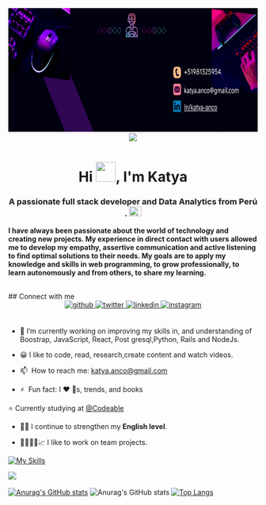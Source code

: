 
<img src="banner.gif" width="1500px" height="250px" alt="">
<div align="center">
    <img src="./images/header.gif"/>
</div>

<h1 align="center">Hi <img src="https://www.emojiall.com/images/240/microsoft-teams/1f44b.png" height="40" width="40" />, I'm Katya</h1>
<h3 align="center">A passionate full stack developer and Data Analytics from Perú . <img src="./images/Perú.gif" height="20" width="25" /></h3>

**I have always been passionate about the world of technology and creating new projects. My experience in direct contact with users allowed me to develop my empathy, assertive communication and active listening to find optimal solutions to their needs. My goals are to apply my knowledge and skills in web programming, to grow professionally, to learn autonomously and from others, to share my learning.** 

<br>
## Connect with me  
<div align="center">
<a href="https://github.com/katy089"" target="_blank">
<img src=https://img.shields.io/badge/github-%2324292e.svg?&style=for-the-badge&logo=github&logoColor=white alt=github style="margin-bottom: 5px;" />
</a>
<a href="https://twitter.com/KatyaA1789" target="_blank">
<img src=https://img.shields.io/badge/twitter-%2300acee.svg?&style=for-the-badge&logo=twitter&logoColor=white alt=twitter style="margin-bottom: 5px;" />
</a>
<a href="https://www.linkedin.com/in/katya-anco/" target="_blank">
<img src=https://img.shields.io/badge/linkedin-%231E77B5.svg?&style=for-the-badge&logo=linkedin&logoColor=white alt=linkedin style="margin-bottom: 5px;" />
</a>
<a href="https://www.instagram.com/katx867/" target="_blank">
<img src=https://img.shields.io/badge/instagram-%23000000.svg?&style=for-the-badge&logo=instagram&logoColor=white alt=instagram style="margin-bottom: 5px;" />
</a>  
</div>  
  
<br/>  

- 🌱 I’m currently working on improving my skills in, and understanding of Boostrap, JavaScript, React, Post gresql,Python, Rails and NodeJs.

- 😀 I like to  code, read, research,create content and watch videos.
  
- 📫 &nbsp;How to reach me: [katya.anco@gmail.com](https://github.com/katy089)
  
- ⚡ &nbsp;Fun fact: I :heart: :dog:s, trends, and books

 <p> ⭐ Currently studying at <a href="https://codeable.la">@Codeable</a></p>
  
- 🗽💭 I continue to strengthen my **English level**.
  
- 🫱🏼‍🫲🏼📈 I like to work on team projects.


[![My Skills](https://skillicons.dev/icons?i=ruby,rails,postgresql,python,js,nodejs,react,emotion,figma,git,github,firebase,linux,docker)](https://skillicons.dev)

![](./profile-3d-contrib/profile-night-green.svg)

[![Anurag's GitHub stats](https://github-readme-stats.vercel.app/api?username=katy089)](https://github.com/katy089/github-readme-stats)
![Anurag's GitHub stats](https://github-readme-stats.vercel.app/api?username=katy089&show_icons=true&theme=radical)
[![Top Langs](https://github-readme-stats.vercel.app/api/top-langs/?username=katy089&langs_count=8)](https://github.com/katy089/github-readme-stats)
